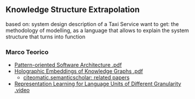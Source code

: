 ## Knowledge Structure Extrapolation

based on: system design description of a Taxi Service want to get: the methodology of modelling, as a language that allows to explain the system structure that turns into function

### Marco Teorico
- [Pattern-oriented Software Architecture .pdf](https://github.com/rcabellon/system-design/blob/master/POSA/Books/Pattern-Oriented%20Software%20Architecture/Pattern-Oriented%20Software%20Architecture%2C%20Volume%201%20-%20A%20System%20Of%20Patterns.pdf)
- [Holographic Embeddings of Knowledge Graphs .pdf](https://www.semanticscholar.org/paper/Holographic-Embeddings-of-Knowledge-Graphs-Nickel-Rosasco/bb75de5280ff9b0bbdd74633b9887d10fbe0ae10)
  - [citeomatic.semanticscholar: related papers](http://citeomatic.semanticscholar.org/url/32f346cd55f45f9cf208fd27d9b1a05784beab54)
- [Representation Learning for Language Units of Different Granularity .video](https://www.youtube.com/watch?v=E49zK9WLu4I)
